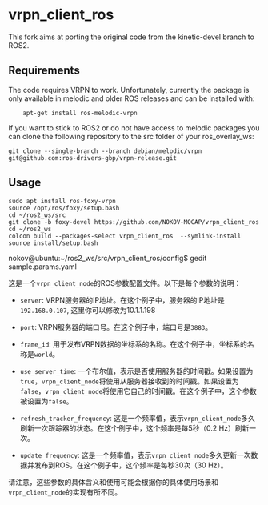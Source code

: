 # vrpn_client_ros
This fork aims at porting the original code from the kinetic-devel branch to ROS2.

## Requirements

The code requires VRPN to work. Unfortunately, currently the package is only
available in melodic and older ROS releases and can be installed with:
```
    apt-get install ros-melodic-vrpn
```

If you want to stick to ROS2 or do not have access to melodic packages you can
clone the following repository to the src folder of your ros_overlay_ws:
```
git clone --single-branch --branch debian/melodic/vrpn git@github.com:ros-drivers-gbp/vrpn-release.git

```
## Usage
```
sudo apt install ros-foxy-vrpn
source /opt/ros/foxy/setup.bash
cd ~/ros2_ws/src
git clone -b foxy-devel https://github.com/NOKOV-MOCAP/vrpn_client_ros
cd ~/ros2_ws
colcon build --packages-select vrpn_client_ros  --symlink-install
source install/setup.bash
```
nokov@ubuntu:~/ros2_ws/src/vrpn_client_ros/config$ gedit sample.params.yaml

这是一个`vrpn_client_node`的ROS参数配置文件。以下是每个参数的说明：

- `server`: VRPN服务器的IP地址。在这个例子中，服务器的IP地址是`192.168.0.107`, 这里你可以修改为10.1.1.198

- `port`: VRPN服务器的端口号。在这个例子中，端口号是`3883`。

- `frame_id`: 用于发布VRPN数据的坐标系的名称。在这个例子中，坐标系的名称是`world`。

- `use_server_time`: 一个布尔值，表示是否使用服务器的时间戳。如果设置为`true`，`vrpn_client_node`将使用从服务器接收到的时间戳。如果设置为`false`，`vrpn_client_node`将使用它自己的时间戳。在这个例子中，这个参数被设置为`false`。

- `refresh_tracker_frequency`: 这是一个频率值，表示`vrpn_client_node`多久刷新一次跟踪器的状态。在这个例子中，这个频率是每5秒（0.2 Hz）刷新一次。

- `update_frequency`: 这是一个频率值，表示`vrpn_client_node`多久更新一次数据并发布到ROS。在这个例子中，这个频率是每秒30次（30 Hz）。

请注意，这些参数的具体含义和使用可能会根据你的具体使用场景和`vrpn_client_node`的实现有所不同。


